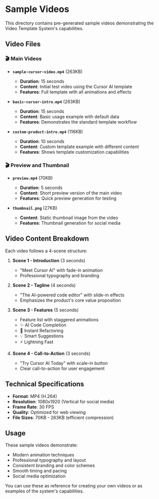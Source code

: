 # Sample Videos

This directory contains pre-generated sample videos demonstrating the Video Template System's capabilities.

## Video Files

### 🎬 Main Videos

- **`sample-cursor-video.mp4`** (263KB)
  - **Duration**: 15 seconds
  - **Content**: Initial test video using the Cursor AI template
  - **Features**: Full template with all animations and effects

- **`basic-cursor-intro.mp4`** (263KB)
  - **Duration**: 15 seconds
  - **Content**: Basic usage example with default data
  - **Features**: Demonstrates the standard template workflow

- **`custom-product-intro.mp4`** (116KB)
  - **Duration**: 10 seconds
  - **Content**: Custom template example with different content
  - **Features**: Shows template customization capabilities

### 🎬 Preview and Thumbnail

- **`preview.mp4`** (70KB)
  - **Duration**: 5 seconds
  - **Content**: Short preview version of the main video
  - **Features**: Quick preview generation for testing

- **`thumbnail.png`** (27KB)
  - **Content**: Static thumbnail image from the video
  - **Features**: Thumbnail generation for social media

## Video Content Breakdown

Each video follows a 4-scene structure:

1. **Scene 1 - Introduction** (3 seconds)
   - "Meet Cursor AI" with fade-in animation
   - Professional typography and branding

2. **Scene 2 - Tagline** (4 seconds)
   - "The AI-powered code editor" with slide-in effects
   - Emphasizes the product's core value proposition

3. **Scene 3 - Features** (5 seconds)
   - Feature list with staggered animations
   - ✨ AI Code Completion
   - 🚀 Instant Refactoring
   - 💡 Smart Suggestions
   - ⚡ Lightning Fast

4. **Scene 4 - Call-to-Action** (3 seconds)
   - "Try Cursor AI Today" with scale-in button
   - Clear call-to-action for user engagement

## Technical Specifications

- **Format**: MP4 (H.264)
- **Resolution**: 1080x1920 (Vertical for social media)
- **Frame Rate**: 30 FPS
- **Quality**: Optimized for web viewing
- **File Sizes**: 70KB - 263KB (efficient compression)

## Usage

These sample videos demonstrate:
- Modern animation techniques
- Professional typography and layout
- Consistent branding and color schemes
- Smooth timing and pacing
- Social media optimization

You can use these as reference for creating your own videos or as examples of the system's capabilities. 